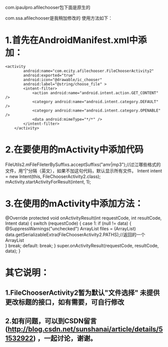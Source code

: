 com.ipaulpro.afilechooser包下面是原生的

com.ssa.afilechooser是我稍加修改的
使用方法如下：
# 1.首先在AndroidManifest.xml中添加：
	<activity
            android:name="com.ecity.afilechooser.FileChooserActivity2"
            android:exported="true"
            android:icon="@drawable/ic_chooser"
            android:label="@string/choose_file" >
            <intent-filter>
                <action android:name="android.intent.action.GET_CONTENT" />
                <category android:name="android.intent.category.DEFAULT" />
                <category android:name="android.intent.category.OPENABLE" />
                <data android:mimeType="*/*" />
            </intent-filter>
        </activity>

# 2.在要使用的mActivity中添加代码
FileUtils2.mFileFileterBySuffixs.acceptSuffixs("amr|mp3");//过江哪些格式的文件，用“|”分隔（英文），如果不加这句代码，默认显示所有文件。
Intent intent = new Intent(this, FileChooserActivity2.class);
mActivity.startActivityForResult(intent, 1);
# 3.在使用的mActivity中添加方法：
@Override
    protected void onActivityResult(int requestCode, int resultCode, Intent data) {
        switch (requestCode) {
            case 1:
                if (null != data) {
                    @SuppressWarnings("unchecked")
                    ArrayList<File> files = (ArrayList<File>) data.getSerializableExtra(FileChooserActivity2.PATHS);//返回的一个ArrayList<File>     
                }
                break;
            default:
                break;
        }
        super.onActivityResult(requestCode, resultCode, data);
    }


# 其它说明：
## 1.FileChooserActivity2暂为默认"文件选择" 未提供更改标题的接口，如有需要，可自行修改
## 2.如有问题，可以到CSDN留言(http://blog.csdn.net/sunshanai/article/details/51532922) ，一起讨论，谢谢。
